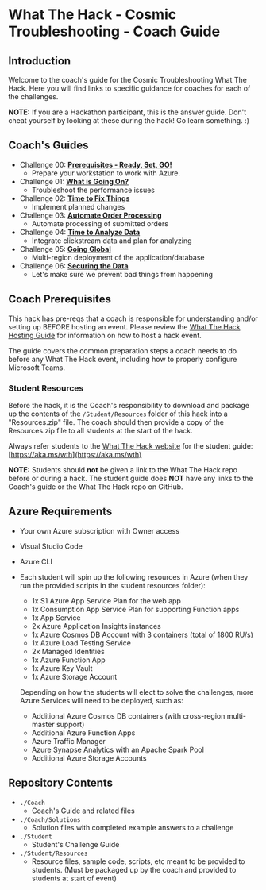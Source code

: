# What The Hack - Cosmic Troubleshooting - Coach Guide

## Introduction

Welcome to the coach's guide for the Cosmic Troubleshooting What The Hack. Here you will find links to specific guidance for coaches for each of the challenges.

**NOTE:** If you are a Hackathon participant, this is the answer guide. Don't cheat yourself by looking at these during the hack! Go learn something. :)

## Coach's Guides

- Challenge 00: **[Prerequisites - Ready, Set, GO!](./Solution-00.md)**
	 - Prepare your workstation to work with Azure.
- Challenge 01: **[What is Going On?](./Solution-01.md)**
	 - Troubleshoot the performance issues
- Challenge 02: **[Time to Fix Things](./Solution-02.md)**
	 - Implement planned changes
- Challenge 03: **[Automate Order Processing](./Solution-03.md)**
	 - Automate processing of submitted orders
- Challenge 04: **[Time to Analyze Data](./Solution-04.md)**
	 - Integrate clickstream data and plan for analyzing
- Challenge 05: **[Going Global](./Solution-05.md)**
	 - Multi-region deployment of the application/database
- Challenge 06: **[Securing the Data](./Solution-06.md)**
	 - Let's make sure we prevent bad things from happening

## Coach Prerequisites

This hack has pre-reqs that a coach is responsible for understanding and/or setting up BEFORE hosting an event. Please review the [What The Hack Hosting Guide](https://aka.ms/wthhost) for information on how to host a hack event.

The guide covers the common preparation steps a coach needs to do before any What The Hack event, including how to properly configure Microsoft Teams.

### Student Resources

Before the hack, it is the Coach's responsibility to download and package up the contents of the `/Student/Resources` folder of this hack into a "Resources.zip" file. The coach should then provide a copy of the Resources.zip file to all students at the start of the hack.

Always refer students to the [What The Hack website](https://aka.ms/wth) for the student guide: [https://aka.ms/wth](https://aka.ms/wth)

**NOTE:** Students should **not** be given a link to the What The Hack repo before or during a hack. The student guide does **NOT** have any links to the Coach's guide or the What The Hack repo on GitHub.

## Azure Requirements

- Your own Azure subscription with Owner access
- Visual Studio Code
- Azure CLI
- Each student will spin up the following resources in Azure (when they run the provided scripts in the student resources folder):
  - 1x S1 Azure App Service Plan for the web app
  - 1x Consumption App Service Plan for supporting Function apps
  - 1x App Service
  - 2x Azure Application Insights instances
  - 1x Azure Cosmos DB Account with 3 containers (total of 1800 RU/s)
  - 1x Azure Load Testing Service
  - 2x Managed Identities
  - 1x Azure Function App
  - 1x Azure Key Vault
  - 1x Azure Storage Account

  Depending on how the students will elect to solve the challenges, more Azure Services will need to be deployed, such as:

  - Additional Azure Cosmos DB containers (with cross-region multi-master support)
  - Additional Azure Function Apps
  - Azure Traffic Manager
  - Azure Synapse Analytics with an Apache Spark Pool
  - Additional Azure Storage Accounts

## Repository Contents

- `./Coach`
  - Coach's Guide and related files
- `./Coach/Solutions`
  - Solution files with completed example answers to a challenge
- `./Student`
  - Student's Challenge Guide
- `./Student/Resources`
  - Resource files, sample code, scripts, etc meant to be provided to students. (Must be packaged up by the coach and provided to students at start of event)
